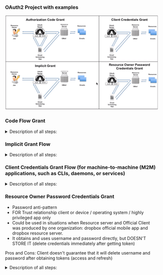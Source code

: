 ### OAuth2 Project with examples

![OAuth2-workflows](Oauth2-workflows.png)

### Code Flow Grant
<details>
<summary>Description of all steps: </summary>

Steps:
![OAuth2-code-grant](Code-Grant-Steps.png)

1: Get "code" from /auth endpoint scheme:
![OAuth2-code-flow-1](Code-flow-1.png)
* "state" - part of application where we would like to move on.
* "scope" - part of information which we would like to take from resource server.
* "redirect_url" - http address where we will be redirected after the very last oauth response step by using HTTP 304 Redirect.

2: Get Token from /token endpoint scheme:
![OAuth2-code-flow-2](Code-flow-2.png)
* "czZCaGRSa3F0MzpnWDFm" is a string consists from "clientID" + ":" + "clientSecret" and base64 encoded.
* This is the CLIENT(3rd party app) credentials. They could be validated by Oauth server.
To get clientID and Secret you need to register device first.

2: Interactions with the Resource Server:
![OAuth2-code-flow-3](Code-flow-3.png)

3: Get a new Access token:
![OAuth2-code-flow-refresh-access-token](Code-flow-Refresh-access-token.png)
* We need to send a refresh token and get a new access token.
Pay attention on refresh token in response - refresh token was also changed as well as access token.
Next time we should send a new refresh token to get a new access token. Old refresh token - will be invalid.
* grant_type should be "refresh_token"

4: Get a new Refresh token:
![OAuth2-code-flow-refresh-refresh-token](Code-flow-Refresh-refresh-token.png)
* To get a new refresh token (after unauthorized response trying to take a new access token) we need to send
grant_type "refresh_token" and old token in "refresh_token" field. 

</details>

### Implicit Grant Flow

<details>
<summary>Description of all steps: </summary>
Scheme:

![OAuth2-implicit-flow](Implicit-flow.png)
* Implicit flow doesn't require to use /token endpoint.
* It returns access token directly.

</details>

### Client Credentials Grant Flow (for machine-to-machine (M2M) applications, such as CLIs, daemons, or services)

<details>
<summary>Description of all steps: </summary>
Scheme:

![OAuth2-credentials-grant](Credentials-Grant-flow.png)
* Credentials Grant flow doesn't require to use /auth endpoint
* Client and Owner is the same in this flow. Uses CliendID and ClientSecret to get access token
* Doesn't require a refresh token.
* Ease explanation could be found here
https://auth0.com/docs/flows/concepts/client-credentials
or here https://docs.microsoft.com/en-us/azure/active-directory/develop/v2-oauth2-client-creds-grant-flow.

</details>

### Resource Owner Password Credentials Grant
* Password anti-pattern
* FOR Trust relationship client or device / operating system / highly privileged app only
* Could be used in situations when Resource server and Official Client was produced by one organization: 
dropbox official mobile app and dropbox resource server.
* It obtains and uses username and password directly, but DOESN'T STORE IT (delete credentials immediately after getting token)

Pros and Cons: Client doesn't guarantee that it will delete username and password after obtaining tokens (access and refresh)

<details>
<summary>Description of all steps: </summary>

* The authorization server should take special care when enabling this grant type and only allow it when other flows are not viable.
* This grant type is suitable for clients capable of obtaining the resource owner’s credentials (username and password,
typically using an interactive form). 
* It is also used to migrate existing clients using direct authentication schemes
such as HTTP Basic or Digest authentication to OAuth by converting the stored credentials to an access token.

Scheme:
![OAuth2-resource-owner-password-credentials-grant](Resource-Owner-Password-Credentials-Grant.png)
* Credentials Grant flow doesn't require to use /auth endpoint as same as Credentials Grant Flow.

</details>